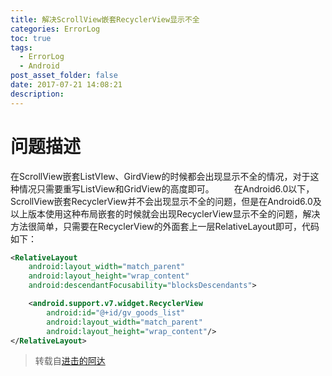 ```yaml
---
title: 解决ScrollView嵌套RecyclerView显示不全
categories: ErrorLog
toc: true
tags:
  - ErrorLog
  - Android
post_asset_folder: false
date: 2017-07-21 14:08:21
description:
---
```

# 问题描述
在ScrollView嵌套ListVIew、GirdView的时候都会出现显示不全的情况，对于这种情况只需要重写ListView和GridView的高度即可。
　　在Android6.0以下，ScrollView嵌套RecyclerView并不会出现显示不全的问题，但是在Android6.0及以上版本使用这种布局嵌套的时候就会出现RecyclerView显示不全的问题，解决方法很简单，只需要在RecyclerView的外面套上一层RelativeLayout即可，代码如下：
<!--more-->

``` xml
<RelativeLayout
    android:layout_width="match_parent"
    android:layout_height="wrap_content"
    android:descendantFocusability="blocksDescendants">

    <android.support.v7.widget.RecyclerView
        android:id="@+id/gv_goods_list"
        android:layout_width="match_parent"
        android:layout_height="wrap_content"/>
</RelativeLayout>
```

> 转载自[进击的阿达](http://www.jianshu.com/p/dd9c1631a71a)
